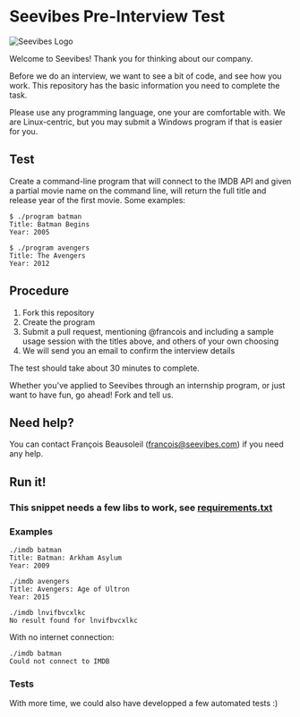# Seevibes Pre-Interview Test

![Seevibes Logo](http://www.seevibes.com/assets/corpo/logo-small.png) 

Welcome to Seevibes! Thank you for thinking about our company.

Before we do an interview, we want to see a bit of code, and see how you work. This repository has the basic information you need to complete the task.

Please use any programming language, one your are comfortable with. We are Linux-centric, but you may submit a Windows program if that is easier for you.


## Test

Create a command-line program that will connect to the IMDB API and given a partial movie name on the command line, will return the full title and release year of the first movie. Some examples:

    $ ./program batman
    Title: Batman Begins
    Year: 2005

    $ ./program avengers
    Title: The Avengers
    Year: 2012


## Procedure

1. Fork this repository
2. Create the program
3. Submit a pull request, mentioning @francois and including a sample usage session with the titles above, and others of your own choosing
4. We will send you an email to confirm the interview details

The test should take about 30 minutes to complete.

Whether you've applied to Seevibes through an internship program, or just want to have fun, go ahead! Fork and tell us.


## Need help?

You can contact François Beausoleil (francois@seevibes.com) if you need any help.



## Run it!

### This snippet needs a few libs to work, see [requirements.txt](https://github.com/yorrick/pre-interview-test/blob/master/requirements.txt)

### Examples 

```
./imdb batman
Title: Batman: Arkham Asylum
Year: 2009
```

```
./imdb avengers
Title: Avengers: Age of Ultron
Year: 2015
```

```
./imdb lnvifbvcxlkc
No result found for lnvifbvcxlkc
```

With no internet connection:
```
./imdb batman
Could not connect to IMDB
```

### Tests
With more time, we could also have developped a few automated tests :)

